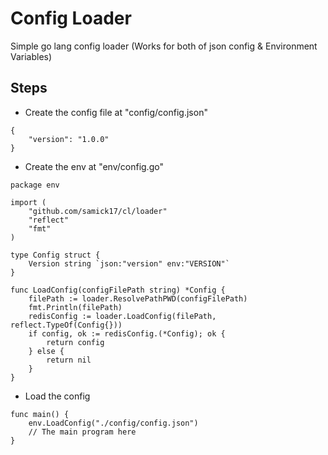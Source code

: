 # Config Loader

  Simple go lang config loader (Works for both of json config & Environment Variables)


## Steps

 - Create the config file at "config/config.json"
```
{
	"version": "1.0.0"
}
```

 - Create the env at "env/config.go"
```
package env

import (
	"github.com/samick17/cl/loader"
	"reflect"
	"fmt"
)

type Config struct {
	Version string `json:"version" env:"VERSION"`
}

func LoadConfig(configFilePath string) *Config {
	filePath := loader.ResolvePathPWD(configFilePath)
	fmt.Println(filePath)
	redisConfig := loader.LoadConfig(filePath, reflect.TypeOf(Config{}))
	if config, ok := redisConfig.(*Config); ok {
		return config
	} else {
		return nil
	}
}
```

 - Load the config

```
func main() {
	env.LoadConfig("./config/config.json")
	// The main program here
}
```
